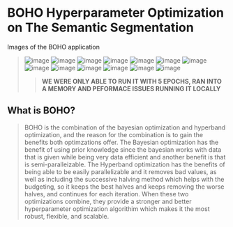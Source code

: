 # BOHO Hyperparameter Optimization on The Semantic Segmentation
Images of the BOHO application
>![image](https://user-images.githubusercontent.com/89927101/202970326-d4018f48-0607-47da-92c7-7f5c760dcc9d.png)
>![image](https://user-images.githubusercontent.com/89927101/202970358-3c314b88-20d8-4c6b-bcbe-af6c6cb20d92.png)
>![image](https://user-images.githubusercontent.com/89927101/202970392-5e2d03a6-564e-4679-ba40-8297cb8327d8.png)
>![image](https://user-images.githubusercontent.com/89927101/202970411-7bbe5e7f-f9d7-4294-b2a5-72b5452592d2.png)
>![image](https://user-images.githubusercontent.com/89927101/202970452-a092abf3-850f-402e-8993-bae59e01e733.png)
>![image](https://user-images.githubusercontent.com/89927101/202970467-fee5ee32-1124-4200-b08f-366550fbfaf1.png)
>![image](https://user-images.githubusercontent.com/89927101/202970485-8eb54ad4-c6d1-4db4-b1b1-f3d64eba9a1a.png)
>![image](https://user-images.githubusercontent.com/89927101/202970500-7822a96b-8c80-4765-ac69-8c415dbef413.png)
>![image](https://user-images.githubusercontent.com/89927101/202970509-1740dbb7-c59d-46fc-a0b7-7c55222ff0ad.png)
>![image](https://user-images.githubusercontent.com/89927101/202970525-33a7480d-a619-4a43-8d04-054f18de59d5.png)
>![image](https://user-images.githubusercontent.com/89927101/202970536-c0409b11-d972-4598-be53-9578d08e8945.png)
>![image](https://user-images.githubusercontent.com/89927101/202970554-b83972d2-c330-402a-b59a-733d28bc4f12.png)
>![image](https://user-images.githubusercontent.com/89927101/202970562-0f815470-2516-4c5d-b171-bbf551fb42f7.png)
>>**WE WERE ONLY ABLE TO RUN IT WITH 5 EPOCHS, RAN INTO A MEMORY AND PEFORMACE ISSUES RUNNING IT LOCALLY**
## What is BOHO?
>BOHO is the combination of the bayesian optimization and hyperband optimization, and the reason for the combination is 
> to gain the benefits both optimzations offer. The Bayesian optimization has the benefit of using prior knowledge since the
> bayesian works with data that is given while being very data efficient and another benefit is that is semi-paralleizable.
The Hyperband optimization has the benefits of being able to be easily parallelizable and it removes bad values, as well as including the 
>successive halving method which helps with the budgeting, so it keeps the best halves and keeps removing the worse halves, and continues
>for each iteration. When these two optimizations combine, they provide a stronger and better hyperparameter optimization algorithim which 
>makes it the most robust, flexible, and scalable.
